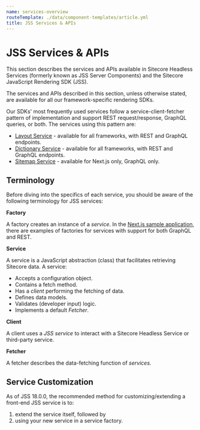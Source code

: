 ```yaml
---
name: services-overview
routeTemplate: ./data/component-templates/article.yml
title: JSS Services & APIs
---
```


# JSS Services & APIs

This section describes the services and APIs available in Sitecore Headless Services (formerly known as JSS Server Components) and the Sitecore JavaScript Rendering SDK (JSS).

The services and APIs described in this section, unless otherwise stated, are available for all our framework-specific rendering SDKs.

Our SDKs' most frequently used services follow a service-client-fetcher pattern of implementation and support REST request/response, GraphQL queries, or both. The services using this pattern are:

- [Layout Service](/docs/fundamentals/services/layout/overview) - available for all frameworks, with REST and GraphQL endpoints.
- [Dictionary Service](/docs/fundamentals/services/dictionary/overview) - available for all frameworks, with REST and GraphQL endpoints.
- [Sitemap Service](/docs/nextjs/services/graphql-sitemap-service) - available for Next.js only, GraphQL only.


## Terminology

Before diving into the specifics of each service, you should be aware of the following terminology for JSS services:

**Factory**

A factory creates an instance of a *service*. In the [Next.js sample application](https://github.com/Sitecore/jss/tree/5982057c9a92e3c1a899a2b741e64f6a4dc04713/samples/nextjs/src/lib), there are examples of factories for services with support for both GraphQL and REST. 

**Service**

A service is a JavaScript abstraction (class) that facilitates retrieving Sitecore data.
A service:
- Accepts a configuration object.
- Contains a fetch method.
- Has a *client* performing the fetching of data.
- Defines data models.
- Validates (developer input) logic.
- Implements a default *Fetcher*.

**Client**

A client uses a *JSS service* to interact with a Sitecore Headless Service or third-party service.

**Fetcher**

A fetcher describes the data-fetching function of *services*.

## Service Customization

As of JSS 18.0.0, the recommended method for customizing/extending a front-end JSS service is to:

1. extend the service itself, followed by
2. using your new service in a service factory.